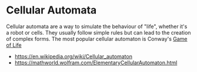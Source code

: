 # Cellular Automata

Cellular automata are a way to simulate the behaviour of "life", whether it's a robot or cells.
They usually follow simple rules but can lead to the creation of complex forms.
The most popular cellular automaton is Conway's [Game of Life](https://en.wikipedia.org/wiki/Conway%27s_Game_of_Life)

* <https://en.wikipedia.org/wiki/Cellular_automaton>
* <https://mathworld.wolfram.com/ElementaryCellularAutomaton.html>
